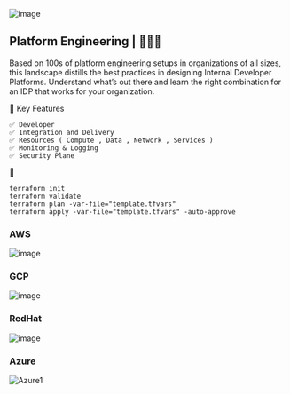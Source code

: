 ![image](https://github.com/user-attachments/assets/0ceeb685-b8e5-4f90-8d77-00cdc23dbd87)

## Platform Engineering | 🚀🚀🚀
Based on 100s of platform engineering setups in organizations of all sizes, this landscape distills the best practices in designing Internal Developer Platforms. Understand what’s out there and learn the right combination for an IDP that works for your organization.


🧱  Key Features
```
✅ Developer
✅ Integration and Delivery 
✅ Resources ( Compute , Data , Network , Services )
✅ Monitoring & Logging
✅ Security Plane
```

🚀 
```
terraform init
terraform validate
terraform plan -var-file="template.tfvars"
terraform apply -var-file="template.tfvars" -auto-approve
```

### AWS 
![image](https://github.com/user-attachments/assets/cbd11faf-a3a6-43e9-a20f-0dd457c9c60c)

### GCP
![image](https://github.com/user-attachments/assets/d3a73f54-2c15-4f72-8182-57d33eeeadf8)

### RedHat
![image](https://github.com/user-attachments/assets/e77b5bd9-af77-48d0-8070-dc34153a69a3)

### Azure
![Azure1](https://github.com/user-attachments/assets/88c60fcd-19a8-4a24-afd4-2833796a07b3)



